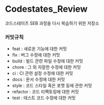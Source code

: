 # Codestates_Review
코드스테이츠 SEB 과정을 다시 복습하기 위한 저장소

### 커밋규칙
- feat : 새로운 기능에 대한 커밋 </br>
- fix : 버그 수정에 대한 커밋 </br>
- build : 빌드 관련 파일 수정에 대한 커밋 </br>
- chore : 그 외 자잘한 수정에 대한 커밋 </br>
- ci : CI 관련 설정 수정에 대한 커밋 </br>
- docs : 문서 수정에 대한 커밋 </br>
- style : 코드 스타일 혹은 포맷 등에 관한 커밋 </br>
- refactor : 코드 리팩토링에 대한 커밋 </br>
- test : 테스트 코드 수정에 대한 커밋 </br>